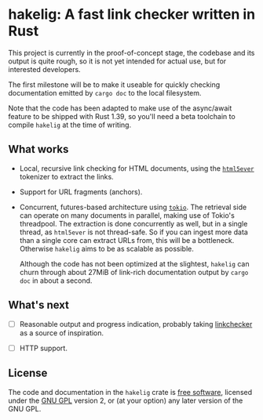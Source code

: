 # hakelig: A fast link checker written in Rust

This project is currently in the proof-of-concept stage, the codebase
and its output is quite rough, so it is not yet intended for actual
use, but for interested developers.

The first milestone will be to make it useable for quickly checking
documentation emitted by `cargo doc` to the local filesystem.

Note that the code has been adapted to make use of the async/await
feature to be shipped with Rust 1.39, so you'll need a beta toolchain
to compile `hakelig` at the time of writing.

## What works

- Local, recursive link checking for HTML documents, using the
  [`html5ever`][html5ever] tokenizer to extract the links.

- Support for URL fragments (anchors).

- Concurrent, futures-based architecture using [`tokio`][tokio]. The
  retrieval side can operate on many documents in parallel, making use
  of Tokio's threadpool. The extraction is done concurrently as well,
  but in a single thread, as `html5ever` is not thread-safe. So if you
  can ingest more data than a single core can extract URLs from, this
  will be a bottleneck. Otherwise `hakelig` aims to be as scalable as
  possible.

  Although the code has not been optimized at the slightest, `hakelig`
  can churn through about 27MiB of link-rich documentation output by
  `cargo doc` in about a second.

[tokio]: https://tokio.rs/
[html5ever]: https://github.com/servo/html5ever

## What's next

- [ ] Reasonable output and progress indication, probably taking
      [linkchecker] as a source of inspiration.

- [ ] HTTP support.

[linkchecker]: https://linkchecker.github.io/linkchecker/

## License

The code and documentation in the `hakelig` crate is [free software],
licensed under the [GNU GPL](./LICENSE) version 2, or (at your option)
any later version of the GNU GPL.

[free software]: https://www.gnu.org/philosophy/free-sw.html
